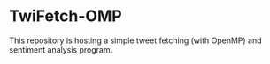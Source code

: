 # TwiFetch-OMP

This repository is hosting a simple tweet fetching (with OpenMP) and sentiment analysis program.